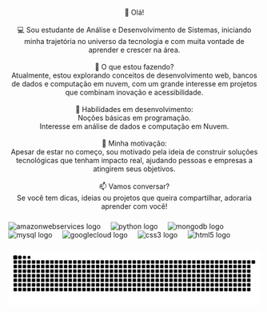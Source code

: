 <p align="center">👋 Olá! <br><br>💻 Sou estudante de Análise e Desenvolvimento de Sistemas, iniciando minha trajetória no universo da tecnologia e com muita vontade de aprender e crescer na área.<br><br>🚀 O que estou fazendo?<br>Atualmente, estou explorando conceitos de desenvolvimento web, bancos de dados e computação em nuvem, com um grande interesse em projetos que combinam inovação e acessibilidade.<br><br>🎯 Habilidades em desenvolvimento:<br>Noções básicas em programação.<br>Interesse em análise de dados e computação em Nuvem.<br><br>🌟 Minha motivação:<br>Apesar de estar no começo, sou motivado pela ideia de construir soluções tecnológicas que tenham impacto real, ajudando pessoas e empresas a atingirem seus objetivos.<br><br>📫 Vamos conversar?<br>Se você tem dicas, ideias ou projetos que queira compartilhar, adoraria aprender com você!</p>

###

<div align="left">
  <img src="https://cdn.jsdelivr.net/gh/devicons/devicon/icons/amazonwebservices/amazonwebservices-line-wordmark.svg" height="40" alt="amazonwebservices logo"  />
  <img width="12" />
  <img src="https://cdn.jsdelivr.net/gh/devicons/devicon/icons/python/python-original.svg" height="40" alt="python logo"  />
  <img width="12" />
  <img src="https://cdn.jsdelivr.net/gh/devicons/devicon/icons/mongodb/mongodb-original.svg" height="40" alt="mongodb logo"  />
  <img width="12" />
  <img src="https://cdn.jsdelivr.net/gh/devicons/devicon/icons/mysql/mysql-original.svg" height="40" alt="mysql logo"  />
  <img width="12" />
  <img src="https://cdn.jsdelivr.net/gh/devicons/devicon/icons/googlecloud/googlecloud-original.svg" height="40" alt="googlecloud logo"  />
  <img width="12" />
  <img src="https://cdn.jsdelivr.net/gh/devicons/devicon/icons/css3/css3-original.svg" height="40" alt="css3 logo"  />
  <img width="12" />
  <img src="https://cdn.jsdelivr.net/gh/devicons/devicon/icons/html5/html5-original.svg" height="40" alt="html5 logo"  />
</div>

###

<img src="https://raw.githubusercontent.com/ERIKAZDECARVALHO/ERIKAZDECARVALHO/output/snake.svg" alt="Snake animation" />

###
